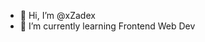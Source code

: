 - 👋 Hi, I’m @xZadex
- 🌱 I’m currently learning Frontend Web Dev

<!---
xZadex/xZadex is a ✨ special ✨ repository because its `README.md` (this file) appears on your GitHub profile.
You can click the Preview link to take a look at your changes.
--->
